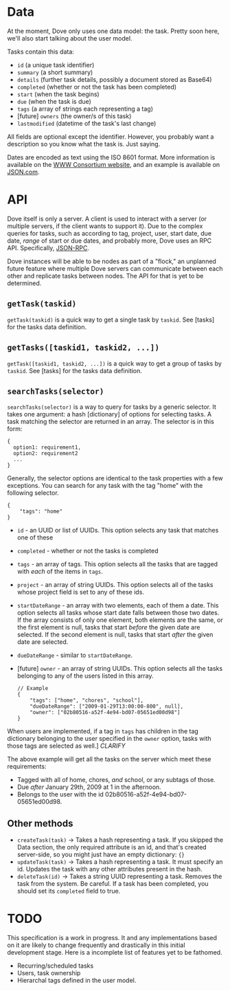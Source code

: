 Data
====

At the moment, Dove only uses one data model: the task. Pretty soon here, we'll also start talking about the user model.

Tasks contain this data:

  - `id` (a unique task identifier)
  - `summary` (a short summary)
  - `details` (further task details, possibly a document stored as Base64)
  - `completed` (whether or not the task has been completed)
  - `start` (when the task begins)
  - `due` (when the task is due)
  - `tags` (a array of strings each representing a tag)
  - [future] `owners` (the owner/s  of this task)
  - `lastmodified` (datetime of the task's last change)

All fields are optional except the identifier. However, you probably want a description so you know what the task is. Just saying.

Dates are encoded as text using the ISO 8601 format. More information is available on the [WWW Consortium website](http://www.w3.org/TR/NOTE-datetime "Date and Time Formats"), and an example is available on [JSON.com](http://www.json.com/2007/10/24/lossless-json-dates/ "Lossless JSON Dates").

API
===

Dove itself is only a server. A client is used to interact with a server (or multiple servers, if the client wants to support it). Due to the complex queries for tasks, such as according to tag, project, user, start date, due date, *range* of start or due dates, and probably more, Dove uses an RPC API. Specifically, [JSON-RPC](http://json-rpc.org/).

Dove instances will be able to be nodes as part of a "flock," an unplanned future feature where multiple Dove servers can communicate between each other and replicate tasks between nodes. The API for that is yet to be determined.


`getTask(taskid)`
---------

`getTask(taskid)` is a quick way to get a single task by `taskid`. See [tasks] for the tasks data definition.


`getTasks([taskid1, taskid2, ...])`
---------

`getTask([taskid1, taskid2, ...])` is a quick way to get a group of tasks by `taskid`. See [tasks] for the tasks data definition.


`searchTasks(selector)`
---------

`searchTasks(selector)` is a way to query for tasks by a generic selector. It takes one argument: a hash [dictionary] of options for selecting tasks. A task matching the selector are returned in an array. The selector is in this form:

    {
      option1: requirement1,
      option2: requirement2
      ...
    }

Generally, the selector options are identical to the task properties with a few exceptions. You can search for any task with the tag "home" with the following selector.

    {
        "tags": "home"
    }


  - `id` - an UUID or list of UUIDs. This option selects any task that matches one of these
  - `completed` - whether or not the tasks is completed
  - `tags` - an array of tags. This option selects all the tasks that are tagged with *each* of the items in `tags`.
  - `project` - an array of string UUIDs. This option selects all of the tasks whose project field is set to any of these ids.
  - `startDateRange` - an array with two elements, each of them a date. This option selects all tasks whose start date falls between those two dates. If the array consists of only one element, both elements are the same, or the first element is null, tasks that start *before* the given date are selected. If the second element is null, tasks that start *after* the given date are selected.
  - `dueDateRange` - similar to `startDateRange`.
  - [future] `owner` - an array of string UUIDs. This option selects all the tasks belonging to any of the users listed in this array.

		// Example
		{
			"tags": ["home", "chores", "school"],
			"dueDateRange": ["2009-01-29T13:00:00-800", null],
			"owner": ["02b80516-a52f-4e94-bd07-05651ed00d98"]
		}

When users are implemented, if a tag in `tags` has children in the tag dictionary belonging to the user specified in the `owner` option, tasks with those tags are selected as well.] *CLARIFY*

The above example will get all the tasks on the server which meet these requirements:

  - Tagged with all of home, chores, *and* school, or any subtags of those.
  - Due *after* January 29th, 2009 at 1 in the afternoon.
  - Belongs to the user with the id 02b80516-a52f-4e94-bd07-05651ed00d98.

Other methods
-------------

  - `createTask(task)` -> Takes a hash representing a task. If you skipped the Data section, the only required attribute is an id, and that's created server-side, so you might just have an empty dictionary: `{}`
  - `updateTask(task)` -> Takes a hash representing a task. It must specify an id. Updates the task with any other attributes present in the hash.
  - `deleteTask(id)` -> Takes a string UUID representing a task. Removes the task from the system. Be careful. If a task has been completed, you should set its `completed` field to true.

TODO
====

This specification is a work in progress. It and any implementations based on it are likely to change frequently and drastically in this initial development stage. Here is a incomplete list of features yet to be fathomed.

  - Recurring/scheduled tasks
  - Users, task ownership
  - Hierarchal tags defined in the user model. 
